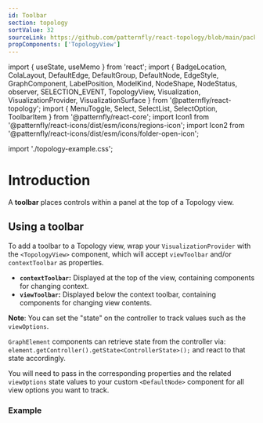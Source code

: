 ```yaml
---
id: Toolbar
section: topology
sortValue: 32
sourceLink: https://github.com/patternfly/react-topology/blob/main/packages/module/patternfly-docs/content/examples/TopologyToolbarDemo.tsx
propComponents: ['TopologyView']
---
```


import { useState, useMemo } from 'react';
import {
  BadgeLocation,
  ColaLayout,
  DefaultEdge,
  DefaultGroup,
  DefaultNode,
  EdgeStyle,
  GraphComponent,
  LabelPosition,
  ModelKind,
  NodeShape,
  NodeStatus,
  observer,
  SELECTION_EVENT,
  TopologyView,
  Visualization,
  VisualizationProvider,
  VisualizationSurface
} from '@patternfly/react-topology';
import {
  MenuToggle,
  Select,
  SelectList,
  SelectOption,
  ToolbarItem
} from '@patternfly/react-core';
import Icon1 from '@patternfly/react-icons/dist/esm/icons/regions-icon';
import Icon2 from '@patternfly/react-icons/dist/esm/icons/folder-open-icon';

import './topology-example.css';

# Introduction

A **toolbar** places controls within a panel at the top of a Topology view.

## Using a toolbar

To add a toolbar to a Topology view, wrap your `VisualizationProvider` with the `<TopologyView>` component, which will accept `viewToolbar` and/or `contextToolbar` as properties.
  - **`contextToolbar`:** Displayed at the top of the view, containing components for changing context.
  - **`viewToolbar`:** Displayed below the context toolbar, containing components for changing view contents.

**Note**: You can set the "state" on the controller to track values such as the `viewOptions`.

`GraphElement` components can retrieve state from the controller via:
`element.getController().getState<ControllerState>();`
and react to that state accordingly.

You will need to pass in the corresponding properties and the related `viewOptions` state values to your custom `<DefaultNode>` component for all view options you want to track.

### Example

```ts file='./TopologyToolbarDemo.tsx'
```
